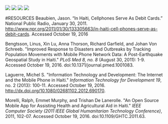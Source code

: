 <img src="http://vanessography.com/twilio/EDE-TXTposter.jpg" />
<img src="http://vanessography.com/twilio/EDE-TXT01.jpg" />
<img src="http://vanessography.com/twilio/EDE-TXT02.jpg" />
<img src="http://vanessography.com/twilio/EDE-TXT03.jpg" />

#RESOURCES
Beaubien, Jason. “In Haiti, Cellphones Serve As Debit Cards.” National Public Radio, January 30, 2011. http://www.npr.org/2011/01/30/133305663/in-haiti-cell-phones-serve-as-debit-cards. Accessed October 19, 2016


Bengtsson, Linus, Xin Lu, Anna Thorson, Richard Garfield, and Johan Von Schreeb. "Improved Response to Disasters and Outbreaks by Tracking Population Movements with Mobile Phone Network Data: A Post-Earthquake Geospatial Study in Haiti." *PLoS Med 8, no. 8* (August 30, 2011): 1-9. Accessed October 19, 2016.  doi:10.1371/journal.pmed.1001083.


Laguerre, Michel S. "Information Technology and Development: The Internet and the Mobile Phone in Haiti." *Information Technology for Development 19*, no. 2 (2013): 100-11. Accessed October 19, 2016. http://dx.doi.org/10.1080/02681102.2012.690170.


Morelli, Ralph, Emmet Murphy, and Trishan De Lanerolle. "An Open Source Mobile App for Assisting Health and Agricultural Aid in Haiti." *IEEE Computer Society (2011 IEEE Global Humanitarian Technology Conference)*, 2011, 102-07. Accessed October 19, 2016. doi:10.1109/GHTC.2011.63.

